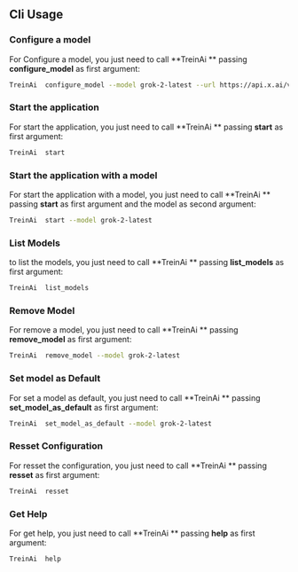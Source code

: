 ## Cli Usage

### Configure a model
For Configure a model, you just need to call **TreinAi ** passing **configure_model** as first argument:

```bash
TreinAi  configure_model --model grok-2-latest --url https://api.x.ai/v1/chat/completions   --key "your key"
```

### Start the application
For start the application, you just need to call **TreinAi ** passing **start** as first argument:

```bash
TreinAi  start
```
### Start the application with a model
For start the application with a model, you just need to call **TreinAi ** passing **start** as first argument and the model as second argument:

```bash
TreinAi  start --model grok-2-latest
```

### List Models 
to list the models, you just need to call **TreinAi ** passing **list_models** as first argument:

```bash
TreinAi  list_models
```

### Remove Model

For remove a model, you just need to call **TreinAi ** passing **remove_model** as first argument:

```bash
TreinAi  remove_model --model grok-2-latest
```

### Set model as Default 
For set a model as default, you just need to call **TreinAi ** passing **set_model_as_default** as first argument:

```bash
TreinAi  set_model_as_default --model grok-2-latest
```
### Resset Configuration
For resset the configuration, you just need to call **TreinAi ** passing **resset** as first argument:

```bash
TreinAi  resset
```

### Get Help
For get help, you just need to call **TreinAi ** passing **help** as first argument:

```bash
TreinAi  help
```
